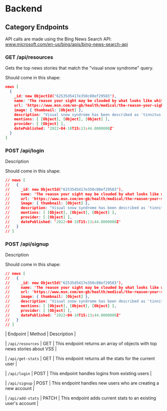 # Backend

## Category Endpoints

API calls are made using the Bing News Search API: www.microsoft.com/en-us/bing/apis/bing-news-search-api

### GET /api/resources

Gets the top news stories that match the "visual snow syndrome" query.

Should come in this shape:

```json
news [
  {
    _id: new ObjectId("62535d5417e350c80ef29583"),
    name: 'The reason your sight may be clouded by what looks like white noise or static',
    url: 'https://www.msn.com/en-gb/health/medical/the-reason-your-sight-may-be-clouded-by-what-looks-like-white-noise-or-static/ar-AAW2TJ3',
    image: { thumbnail: [Object] },
    description: "Visual snow syndrome has been described as 'tinnitus for the eyes' and also has links to anxiety and depression",
    mentions: [ [Object], [Object], [Object] ],
    provider: [ [Object] ],
    datePublished: '2022-04-10T15:13:44.0000000Z'
  }
]
```

### POST /api/login

Description

Should come in this shape:

```json
// news [
//   {
//     _id: new ObjectId("62535d5417e350c80ef29583"),
//     name: 'The reason your sight may be clouded by what looks like white noise or static',
//     url: 'https://www.msn.com/en-gb/health/medical/the-reason-your-sight-may-be-clouded-by-what-looks-like-white-noise-or-static/ar-AAW2TJ3',
//     image: { thumbnail: [Object] },
//     description: "Visual snow syndrome has been described as 'tinnitus for the eyes' and also has links to anxiety and depression",
//     mentions: [ [Object], [Object], [Object] ],
//     provider: [ [Object] ],
//     datePublished: '2022-04-10T15:13:44.0000000Z'
//   }
// ]
```

### POST /api/signup

Description

Should come in this shape:

```json
// news [
//   {
//     _id: new ObjectId("62535d5417e350c80ef29583"),
//     name: 'The reason your sight may be clouded by what looks like white noise or static',
//     url: 'https://www.msn.com/en-gb/health/medical/the-reason-your-sight-may-be-clouded-by-what-looks-like-white-noise-or-static/ar-AAW2TJ3',
//     image: { thumbnail: [Object] },
//     description: "Visual snow syndrome has been described as 'tinnitus for the eyes' and also has links to anxiety and depression",
//     mentions: [ [Object], [Object], [Object] ],
//     provider: [ [Object] ],
//     datePublished: '2022-04-10T15:13:44.0000000Z'
//   }
// ]
```

| Endpoint | Method | Description |

| `/api/resources` | GET | This endpoint returns an array of objects with top news stories about VSS |

| `/api/get-stats` | GET | This endpoint returns all the stats for the current user |

| `/api/login` | POST | This endpoint handles logins from existing users |

| `/api/signup` | POST | This endpoint handles new users who are creating a new account |

| `/api/add-stats` | PATCH | This endpoint adds current stats to an existing user's account |
